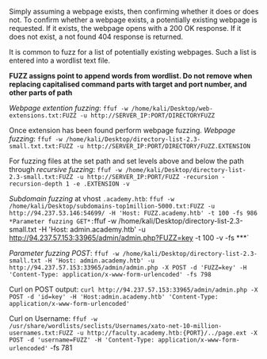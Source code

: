 Simply assuming a webpage exists, then confirming whether it does or does not. 
To confirm whether a webpage exists, a potentially existing webpage is requested. If it exists, the webpage opens with a 200 OK response. If it does not exist, a not found 404 response is returned.

It is common to fuzz for a list of potentially existing webpages. Such a list is entered into a wordlist text file.

**FUZZ assigns point to append words from wordlist. Do not remove when replacing capitalised command parts with target and port number, and other parts of path**

*Webpage extention fuzzing*:
`ffuf -w /home/kali/Desktop/web-extensions.txt:FUZZ -u http://SERVER_IP:PORT/DIRECTORYFUZZ`

Once extension has been found perform webpage fuzzing.
*Webpage fuzzing*:
`ffuf -w /home/kali/Desktop/directory-list-2.3-small.txt.txt:FUZZ -u http://SERVER_IP:PORT/DIRECTORY/FUZZ.EXTENSION`

For fuzzing files at the set path and set levels above and below the path through *recursive fuzzing*:
`ffuf -w /home/kali/Desktop/directory-list-2.3-small.txt:FUZZ -u http://SERVER_IP:PORT/FUZZ -recursion -recursion-depth 1 -e .EXTENSION -v`

*Subdomain fuzzing* at vhost `.academy.htb`:
`ffuf -w /home/kali/Desktop/subdomains-top1million-5000.txt:FUZZ -u http://94.237.53.146:54699/ -H 'Host: FUZZ.academy.htb' -t 100 -fs 986`
`
*Parameter fuzzing GET*:
`ffuf -w /home/kali/Desktop/directory-list-2.3-small.txt -H 'Host: admin.academy.htb' -u http://94.237.57.153:33965/admin/admin.php?FUZZ=key -t 100 -v -fs ***` 

*Parameter fuzzing POST*:
`ffuf -w /home/kali/Desktop/directory-list-2.3-small.txt -H 'Host: admin.academy.htb' -u http://94.237.57.153:33965/admin/admin.php -X POST -d 'FUZZ=key' -H 'Content-Type: application/x-www-form-urlencoded' -fs 798`

Curl on POST output:
`curl http://94.237.57.153:33965/admin/admin.php -X POST -d 'id=key' -H 'Host:admin.academy.htb' 'Content-Type: application/x-www-form-urlencoded'`

Curl on Username:
`ffuf -w /usr/share/wordlists/seclists/Usernames/xato-net-10-million-usernames.txt:FUZZ -u http://faculty.academy.htb:{PORT}/../page.ext -X POST -d 'username=FUZZ' -H 'Content-Type: application/x-www-form-urlencoded'` -fs 781
